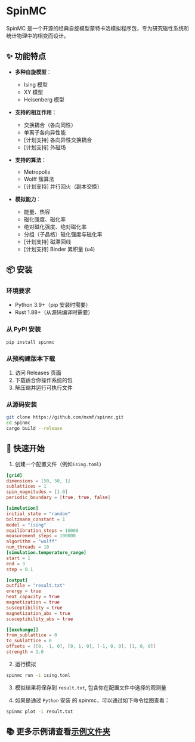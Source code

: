 # SpinMC

SpinMC 是一个开源的经典自旋模型蒙特卡洛模拟程序包，专为研究磁性系统和统计物理中的相变而设计。

## ✨ 功能特点

- **多种自旋模型**：
  - Ising 模型
  - XY 模型
  - Heisenberg 模型

- **支持的相互作用**：
  - 交换耦合（各向同性）
  - 单离子各向异性能
  - [计划支持] 各向异性交换耦合
  - [计划支持] 外磁场

- **支持的算法**：
  - Metropolis
  - Wolff 簇算法
  - [计划支持] 并行回火（副本交换）

- **模拟能力**：
  - 能量、热容
  - 磁化强度、磁化率
  - 绝对磁化强度、绝对磁化率
  - 分组（子晶格）磁化强度与磁化率
  - [计划支持] 磁滞回线
  - [计划支持] Binder 累积量 (u4)

## 📦 安装

### 环境要求

- Python 3.9+（pip 安装时需要）
- Rust 1.88+（从源码编译时需要）

### 从 PyPI 安装

```bash
pip install spinmc
```

### 从预构建版本下载

1. 访问 Releases 页面
2. 下载适合你操作系统的包
3. 解压缩并运行可执行文件

### 从源码安装

```bash
git clone https://github.com/mxmf/spinmc.git
cd spinmc
cargo build --release
```

## 🚀 快速开始

1. 创建一个配置文件（例如`ising.toml`)

```toml
[grid]
dimensions = [50, 50, 1]
sublattices = 1
spin_magnitudes = [1.0]
periodic_boundary = [true, true, false]

[simulation]
initial_state = "random"
boltzmann_constant = 1
model = "ising"
equilibration_steps = 10000
measurement_steps = 100000
algorithm = "wolff"
num_threads = 10
[simulation.temperature_range]
start = 1
end = 3
step = 0.1

[output]
outfile = "result.txt"
energy = true
heat_capacity = true
magnetization = true
susceptibility = true
magnetization_abs = true
susceptibility_abs = true

[[exchange]]
from_sublattice = 0
to_sublattice = 0
offsets = [[0, -1, 0], [0, 1, 0], [-1, 0, 0], [1, 0, 0]]
strength = 1.0
```

2. 运行模拟

```bash
spinmc run -i ising.toml
```

3. 模拟结果将保存到 `result.txt`, 包含你在配置文件中选择的观测量

4. 如果是通过 `Python` 安装 的 spinmc，可以通过如下命令绘图查看：

```bash
spinmc plot -i result.txt
```

## 📚 更多示例请查看[示例文件夹](examples)
